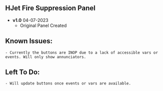 ## HJet Fire Suppression Panel
- **v1.0**  04-07-2023  
    - Original Panel Created
  	
## Known Issues:
    - Currently the buttons are INOP due to a lack of accessible vars or events. Will only show annunciators. 

## Left To Do:
    - Will update buttons once events or vars are available. 
